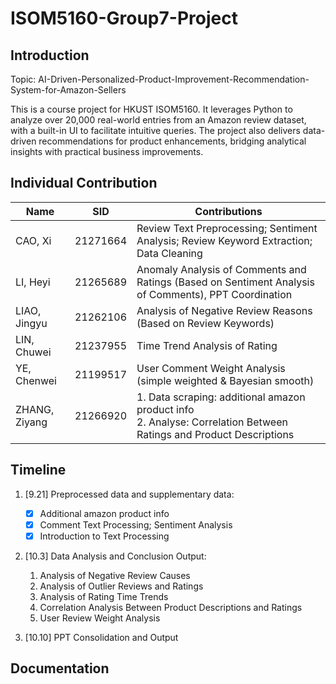 # ISOM5160-Group7-Project



## Introduction

Topic: AI-Driven-Personalized-Product-Improvement-Recommendation-System-for-Amazon-Sellers

This is a course project for HKUST ISOM5160. It leverages Python to analyze over 20,000 real-world entries from an Amazon review dataset, with a built-in UI to facilitate intuitive queries. The project also delivers data-driven recommendations for product enhancements, bridging analytical insights with practical business improvements.


## Individual Contribution

| Name          | SID      | Contributions                                                                                                          |
|---------------|----------|------------------------------------------------------------------------------------------------------------------------|
| CAO, Xi       | 21271664 | Review Text Preprocessing; Sentiment Analysis; Review Keyword Extraction; Data Cleaning                                                                          |
| LI, Heyi      | 21265689 | Anomaly Analysis of Comments and Ratings (Based on Sentiment Analysis of Comments), PPT Coordination                                                                          |
| LIAO, Jingyu  | 21262106 | Analysis of Negative Review Reasons (Based on Review Keywords)                                                                                          |
| LIN, Chuwei   | 21237955 | Time Trend Analysis of Rating                                                                                                          |
| YE, Chenwei   | 21199517 | User Comment Weight Analysis (simple weighted & Bayesian smooth)                                                                                                        |
| ZHANG, Ziyang | 21266920 | 1. Data scraping: additional amazon product info <br/>2. Analyse: Correlation Between Ratings and Product Descriptions |

## Timeline

1. [9.21] Preprocessed data and supplementary data:
   - [x] Additional amazon product info
   - [x] Comment Text Processing; Sentiment Analysis
   - [x] Introduction to Text Processing

2. [10.3] Data Analysis and Conclusion Output: 
   1. Analysis of Negative Review Causes
   2. Analysis of Outlier Reviews and Ratings
   3. Analysis of Rating Time Trends
   4. Correlation Analysis Between Product Descriptions and Ratings
   5. User Review Weight Analysis

3. [10.10] PPT Consolidation and Output


## Documentation


